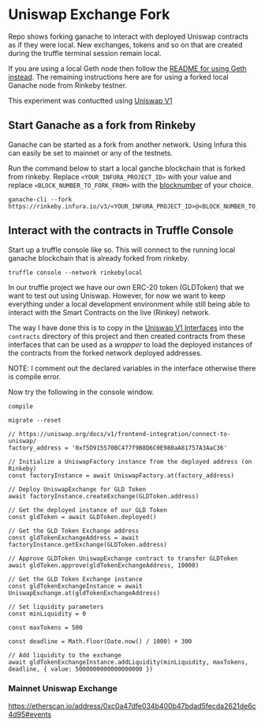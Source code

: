 # Uniswap Exchange Fork

Repo shows forking ganache to interact with deployed Uniswap contracts as if they were local. New exchanges, tokens and so on that are created during the truffle terminal session remain local.

If you are using a local Geth node then follow the [README for using Geth instead](./geth/README.md). The remaining instructions here are for using a forked local Ganache node from Rinkeby testner.

This experiment was contuctted using [Uniswap V1](https://uniswap.org/docs/v1)

## Start Ganache as a fork from Rinkeby

Ganache can be started as a fork from another network. Using Infura this can easily be set to mainnet or any of the testnets.

Run the command below to start a local ganche blockchain that is forked from rinkeby. Replace `<YOUR_INFURA_PROJECT_ID>` with your value and replace `<BLOCK_NUMBER_TO_FORK_FROM>` with the [blocknumber](https://rinkeby.etherscan.io/tx/0x24eac955e39f96d5abc2b42cdd2bdcef193ecc4718469d856ca6bb9906330a47) of your choice.

```
ganache-cli --fork https://rinkeby.infura.io/v3/<YOUR_INFURA_PROJECT_ID>@<BLOCK_NUMBER_TO_FORK_FROM>
```

## Interact with the contracts in Truffle Console

Start up a truffle console like so. This will connect to the running local ganache blockchain that is already forked from rinkeby.

```
truffle console --network rinkebylocal
```

In our truffle project we have our own ERC-20 token (GLDToken) that we want to test out using Uniswap. However, for now we want to keep everything under a local development environment while still being able to interact with the Smart Contracts on the live (Rinkey) network.

The way I have done this is to copy in the [Uniswap V1 Interfaces](https://uniswap.org/docs/v1/smart-contracts/interfaces/) into the `contracts` directory of this project and then created contracts from these interfaces that can be used as a *wrapper* to load the deployed instances of the contracts from the forked network deployed addresses.

NOTE: I comment out the declared variables in the interface otherwise there is compile error.

Now try the following in the console window.

```
compile

migrate --reset

// https://uniswap.org/docs/v1/frontend-integration/connect-to-uniswap/
factory_address = '0xf5D915570BC477f9B8D6C0E980aA81757A3AaC36'

// Initialize a UniswapFactory instance from the deployed address (on Rinkeby)
const factoryInstance = await UniswapFactory.at(factory_address)

// Deploy UniswapExchange for GLD Token
await factoryInstance.createExchange(GLDToken.address)

// Get the deployed instance of our GLD Token
const gldToken = await GLDToken.deployed()

// Get the GLD Token Exchange address
const gldTokenExchangeAddress = await factoryInstance.getExchange(GLDToken.address)

// Approve GLDToken UniswapExchange contract to transfer GLDToken
await gldToken.approve(gldTokenExchangeAddress, 10000)

// Get the GLD Token Exchange instance
const gldTokenExchangeInstance = await UniswapExchange.at(gldTokenExchangeAddress)

// Set liquidity parameters
const minLiquidity = 0

const maxTokens = 500

const deadline = Math.floor(Date.now() / 1000) + 300

// Add liquidity to the exchange
await gldTokenExchangeInstance.addLiquidity(minLiquidity, maxTokens, deadline, { value: 5000000000000000000 })
```

### Mainnet Uniswap Exchange

https://etherscan.io/address/0xc0a47dfe034b400b47bdad5fecda2621de6c4d95#events

